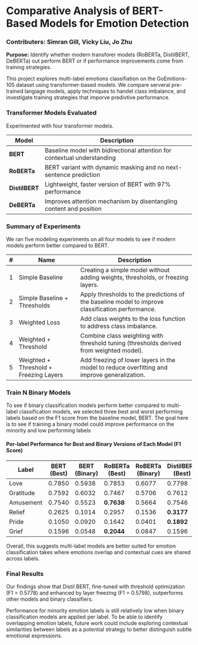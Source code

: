 # Comparative Analysis of BERT-Based Models for Emotion Detection
### Contributers: Simran Gill, Vicky Liu, Jo Zhu

**Purpose:** Identify whether modern transforer models (RoBERTa, DistilBERT, DeBERTa) out perform BERT or if performance improvements come from training strategies. 

This project explores multi-label emotions classifiation on the GoEmitions-105 dataset using transformer-based models. We compare serveral pre-trained langiage models, apply techniques to handel class imbalance, and investigate training strategies that imporve predivtive performance.

### Transformer Models Evaluated
Experimented with four transformer models. 

| Model          | Description                                                              |
|----------------|---------------------------------------------------------------------------|
| **BERT**       | Baseline model with bidirectional attention for contextual understanding |
| **RoBERTa**    | BERT variant with dynamic masking and no next-sentence prediction        |
| **DistilBERT** | Lightweight, faster version of BERT with 97% performance                 |
| **DeBERTa**    | Improves attention mechanism by disentangling content and position       |


### Summary of Experiments
We ran five modeling experiments on all four models to see if modern models perform better compared to BERT. 

| # | Name                                | Description                                                                 |
|---|-------------------------------------|-----------------------------------------------------------------------------|
| 1 | Simple Baseline                     | Creating a simple model without adding weights, thresholds, or freezing layers. |
| 2 | Simple Baseline + Thresholds        | Apply thresholds to the predictions of the baseline model to improve classification performance. |
| 3 | Weighted Loss                       | Add class weights to the loss function to address class imbalance.         |
| 4 | Weighted + Threshold                | Combine class weighting with threshold tuning (thresholds derived from weighted model). |
| 5 | Weighted + Threshold + Freezing Layers | Add freezing of lower layers in the model to reduce overfitting and improve generalization. |



### Train N Binary Models 
To see if binary classification models perform better compared to multi-label classification models, we selected three best and worst performing labels based on the F1 score from the baseline model, BERT. The goal here is to see if training a binary model could improve performance on the minority and low performing labels

#### Per-label Performance for Best and Binary Versions of Each Model (F1 Score)

| Label     | BERT (Best) | BERT (Binary) | RoBERTa (Best) | RoBERTa (Binary) | DistilBERT (Best) | DistilBERT (Binary) | DeBERTa (Best) | DeBERTa (Binary) |
|-----------|-------------|----------------|----------------|------------------|-------------------|----------------------|----------------|-------------------|
| Love      | 0.7850      | 0.5938         | 0.7853         | 0.6077           | 0.7798            | 0.6071               | **0.7918**     | 0.6059            |
| Gratitude | 0.7592      | 0.6032         | 0.7467         | 0.5706           | 0.7612            | 0.5989               | **0.7625**     | 0.5947            |
| Amusement | 0.7540      | 0.5523         | **0.7638**     | 0.5664           | 0.7546            | 0.5297               | 0.7564         | 0.5435            |
| Relief    | 0.2625      | 0.1014         | 0.2957         | 0.1536           | **0.3177**        | 0.1193               | 0.2457         | 0.1291            |
| Pride     | 0.1050      | 0.0920         | 0.1642         | 0.0401           | **0.1892**        | 0.0927               | 0.1348         | 0.0823            |
| Grief     | 0.1596      | 0.0548         | **0.2044**     | 0.0847           | 0.1596            | 0.0689               | 0.1158         | 0.0612            |

Overall, this suggests multi-label models are better suited for emotion classification takes where emotions overlap and contextual cues are shared across labels.

### Final Results 
Our findings show that Distil BERT, fine-tuned with threshold optimization (F1 = 0.5778) and enhanced by layer freezing (F1 = 0.5798), outperforms other models and binary classifiers.

Performance for minority emotion labels is still relatively low when binary classification models are applied per label. To be able to identify overlapping emotion labels, future work could include exploring contextual similarities between labels as a potential strategy to better distinguish subtle emotional expressions.   

